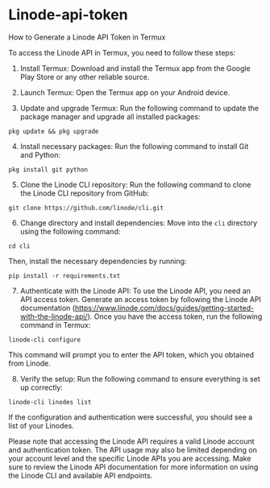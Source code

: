 # Linode-api-token
How to Generate a Linode API Token in Termux


To access the Linode API in Termux, you need to follow these steps:

1. Install Termux: Download and install the Termux app from the Google Play Store or any other reliable source.

2. Launch Termux: Open the Termux app on your Android device.

3. Update and upgrade Termux: Run the following command to update the package manager and upgrade all installed packages:

```
pkg update && pkg upgrade
```

4. Install necessary packages: Run the following command to install Git and Python:

```
pkg install git python
```

5. Clone the Linode CLI repository: Run the following command to clone the Linode CLI repository from GitHub:

```
git clone https://github.com/linode/cli.git
```

6. Change directory and install dependencies: Move into the `cli` directory using the following command:

```
cd cli
```

Then, install the necessary dependencies by running:

```
pip install -r requirements.txt
```

7. Authenticate with the Linode API: To use the Linode API, you need an API access token. Generate an access token by following the Linode API documentation (https://www.linode.com/docs/guides/getting-started-with-the-linode-api/). Once you have the access token, run the following command in Termux:

```
linode-cli configure
```

This command will prompt you to enter the API token, which you obtained from Linode.

8. Verify the setup: Run the following command to ensure everything is set up correctly:

```
linode-cli linodes list
```

If the configuration and authentication were successful, you should see a list of your Linodes.

Please note that accessing the Linode API requires a valid Linode account and authentication token. The API usage may also be limited depending on your account level and the specific Linode APIs you are accessing. Make sure to review the Linode API documentation for more information on using the Linode CLI and available API endpoints.
